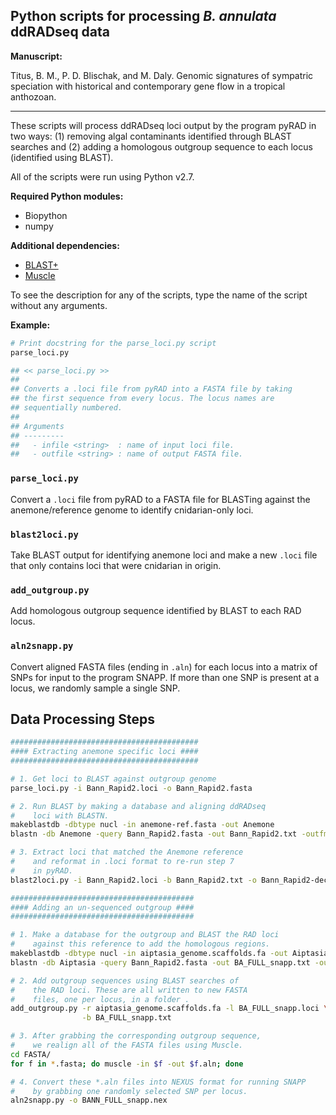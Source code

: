 ## Python scripts for processing *B. annulata* ddRADseq data

**Manuscript:**

Titus, B. M., P. D. Blischak, and M. Daly. Genomic signatures of
sympatric speciation with historical and contemporary gene flow in a tropical
anthozoan.

----

These scripts will process ddRADseq loci output by the program pyRAD in two ways:
(1) removing algal contaminants identified through BLAST searches and (2) adding
a homologous outgroup sequence to each locus (identified using BLAST).

All of the scripts were run using Python v2.7.

**Required Python modules:**

 - Biopython
 - numpy

**Additional dependencies:**

 - [BLAST+](https://blast.ncbi.nlm.nih.gov/Blast.cgi?PAGE_TYPE=BlastDocs&DOC_TYPE=Download)
 - [Muscle](https://www.drive5.com/muscle/downloads.htm)

To see the description for any of the scripts, type the name of the script
without any arguments.

**Example:**

```bash
# Print docstring for the parse_loci.py script
parse_loci.py
```

```bash
## << parse_loci.py >>
##
## Converts a .loci file from pyRAD into a FASTA file by taking
## the first sequence from every locus. The locus names are
## sequentially numbered.
##
## Arguments
## ---------
##   - infile <string>  : name of input loci file.
##   - outfile <string> : name of output FASTA file.
```

### `parse_loci.py`

Convert a `.loci` file from pyRAD to a FASTA file for BLASTing
against the anemone/reference genome to identify cnidarian-only
loci.

### `blast2loci.py`

Take BLAST output for identifying anemone loci and make a new
`.loci` file that only contains loci that were cnidarian in
origin.

### `add_outgroup.py`

Add homologous outgroup sequence identified by BLAST to each RAD locus.

### `aln2snapp.py`

Convert aligned FASTA files (ending in `.aln`) for each locus into a matrix of
SNPs for input to the program SNAPP. If more than one SNP is present at a locus,
we randomly sample a single SNP.

## Data Processing Steps

```bash
##########################################
#### Extracting anemone specific loci ####
##########################################

# 1. Get loci to BLAST against outgroup genome
parse_loci.py -i Bann_Rapid2.loci -o Bann_Rapid2.fasta

# 2. Run BLAST by making a database and aligning ddRADseq
#    loci with BLASTN.
makeblastdb -dbtype nucl -in anemone-ref.fasta -out Anemone
blastn -db Anemone -query Bann_Rapid2.fasta -out Bann_Rapid2.txt -outfmt 6

# 3. Extract loci that matched the Anemone reference
#    and reformat in .loci format to re-run step 7
#    in pyRAD.
blast2loci.py -i Bann_Rapid2.loci -b Bann_Rapid2.txt -o Bann_Rapid2-decon.loci

#########################################
#### Adding an un-sequenced outgroup ####
#########################################

# 1. Make a database for the outgroup and BLAST the RAD loci
#    against this reference to add the homologous regions.
makeblastdb -dbtype nucl -in aiptasia_genome.scaffolds.fa -out Aiptasia
blastn -db Aiptasia -query Bann_Rapid2.fasta -out BA_FULL_snapp.txt -outfmt 6

# 2. Add outgroup sequences using BLAST searches of
#    the RAD loci. These are all written to new FASTA
#    files, one per locus, in a folder .
add_outgroup.py -r aiptasia_genome.scaffolds.fa -l BA_FULL_snapp.loci \
                -b BA_FULL_snapp.txt

# 3. After grabbing the corresponding outgroup sequence,
#    we realign all of the FASTA files using Muscle.
cd FASTA/
for f in *.fasta; do muscle -in $f -out $f.aln; done

# 4. Convert these *.aln files into NEXUS format for running SNAPP
#    by grabbing one randomly selected SNP per locus.
aln2snapp.py -o BANN_FULL_snapp.nex
```
